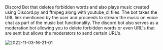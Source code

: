 Discord Bot that deletes forbidden words and also plays music created using Discord.py and ffmpeg along with youtube_dl files. The bot takes the URL link mentioned by the user and proceeds to stream the music on voice chat as part of the music bot functionality. The discord bot also serves as a moderation bot allowing you to delete forbidden words or even URL's that are sent but allows the moderators to send certain URL's.

![2022-11-03-16-21-01](https://user-images.githubusercontent.com/100373921/199925078-05846bc0-a222-4dfb-b667-dfbd2777b9c6.gif)
